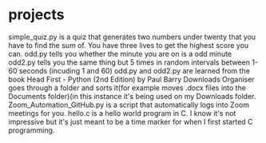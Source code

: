 # projects
simple_quiz.py is a quiz that generates two numbers under twenty that you have to find the sum of. You have three lives to get the highest score you can.
odd.py tells you whether the minute you are on is a odd minute
odd2.py tells you the same thing but 5 times in random intervals between 1-60 seconds (incuding 1 and 60)
odd.py and odd2.py are learned from the book Head First - Python (2nd Edition) by Paul Barry
Downloads Organiser goes through a folder and sorts it(for example moves .docx files into the Documents folder)(in this instance it's being used on my Downloads folder.
Zoom_Automation_GitHub.py is a script that automatically logs into Zoom meetings for you.
hello.c is a hello world program in C. I know it's not impressive but it's just meant to be a time marker for when I first started C programming.
